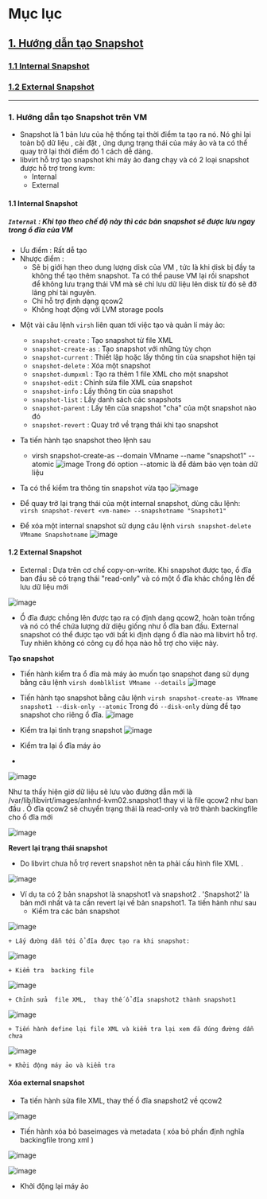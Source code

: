 # Mục lục
## [1. Hướng dẫn tạo Snapshot](#1)

### [1.1  Internal Snapshot](#2)

### [1.2  External Snapshot](#3)

---
### <a name="1"> 1. Hướng dẫn tạo Snapshot trên VM </a>
- Snapshot là 1 bản lưu của hệ thống tại thời điểm ta tạo ra nó. Nó ghi lại toàn bộ dữ liệu , cài đặt , ứng dụng  trạng thái của máy ảo và ta có thể quay trở  lại thời điểm đó 1 cách dễ dàng.
- libvirt hỗ trợ tạo snapshot khi máy ảo đang chạy và có 2 loại snapshot được hỗ trợ trong kvm:
   + Internal 
   + External


#### <a name="2">  1.1  Internal Snapshot </a>
##### `Internal` : Khi tạo theo chế độ này thì các bản snapshot sẽ được lưu ngay trong ổ đĩa của VM
  + Ưu điểm : Rất dễ tạo
  + Nhược điểm : 
      - Sẽ bị giới hạn theo dung lượng disk của VM , tức là khi disk bị đầy ta không thể tạo thêm snapshot. Ta có thể pause VM lại rồi snapshot để không lưu trạng thái VM mà sẽ chỉ lưu dữ liệu lên disk từ đó sẽ đỡ lãng phí tài nguyên.
      - Chỉ hỗ trợ định dạng qcow2
      - Không hoạt động với LVM storage pools
      
- Một vài câu lệnh `virsh` liên quan tới việc tạo và quản lí máy ảo:
    - `snapshot-create` : Tạo snapshot từ file XML
    - `snapshot-create-as` : Tạo snapshot với những tùy chọn
    - `snapshot-current` : Thiết lập hoặc lấy thông tin của snapshot hiện tại
    - `snapshot-delete` : Xóa một snapshot
    - `snapshot-dumpxml` : Tạo ra thêm 1 file XML cho một snapshot
    - `snapshot-edit` : Chỉnh sửa file XML của snapshot
    - `snapshot-info` : Lấy thông tin của snapshot
    - `snapshot-list` : Lấy danh sách các snapshots
    - `snapshot-parent` : Lấy tên của snapshot "cha" của một snapshot nào đó
    - `snapshot-revert` : Quay trở về trạng thái khi tạo snapshot

- Ta tiến hành tạo snapshot theo lệnh sau 
    + virsh snapshot-create-as --domain VMname --name "snapshot1" --atomic
  ![image](https://user-images.githubusercontent.com/50499526/166205907-442c159f-2a36-4e5a-a6b4-64a9b7ccbe47.png)
 Trong đó option --atomic là để đảm bảo vẹn toàn dữ liệu

- Ta có thể kiểm tra thông tin snapshot vừa tạo 
![image](https://user-images.githubusercontent.com/50499526/166206717-c0ca0f43-be54-4d43-97e1-002d302268e4.png)
- Để quay trở lại trạng thái của một internal snapshot, dùng câu lệnh: `virsh snapshot-revert <vm-name> --snapshotname "Snapshot1"`
- Để xóa một internal snapshot sử dụng câu lệnh `virsh snapshot-delete VMname Snapshotname`
![image](https://user-images.githubusercontent.com/50499526/166206919-59cc7d7f-9837-4724-9121-b3df68d995b9.png)



#### <a name="3">  1.2  External Snapshot </a>

- External : Dựa trên cơ chế copy-on-write. Khi snapshot được tạo, ổ đĩa ban đầu sẽ có trạng thái "read-only" và có một ổ đĩa khác chồng lên để lưu dữ liệu mới

![image](https://user-images.githubusercontent.com/50499526/166216711-96e07828-de08-40ce-ae53-c105f47b16ee.png)

- Ổ đĩa được chồng lên được tạo ra có định dạng qcow2, hoàn toàn trống và nó có thể chứa lượng dữ diệu giống như ổ đĩa ban đầu. External snapshot có thể được tạo với bất kì định dạng ổ đĩa nào mà libvirt hỗ trợ. Tuy nhiên không có công cụ đồ họa nào hỗ trợ cho việc này.

**Tạo snapshot**
- Tiến hành kiểm tra ổ đĩa mà máy ảo muốn tạo snapshot đang sử dụng bằng câu lệnh `virsh domblklist VMname --details`
![image](https://user-images.githubusercontent.com/50499526/166207096-112cf321-0d7b-4200-bbb1-4650c90c836b.png)
- Tiến hành tạo snapshot bằng câu lệnh `virsh snapshot-create-as VMname snapshot1 --disk-only --atomic`
Trong đó `--disk-only` dùng để tạo snapshot cho riêng ổ đĩa.
![image](https://user-images.githubusercontent.com/50499526/166210195-8b2b3583-5471-46d1-8b86-a8a3b703c4bc.png)

- Kiểm tra lại tình trạng snapshot
![image](https://user-images.githubusercontent.com/50499526/166210363-31cd4e3b-56e3-44cc-a8e2-a5741e2fbd78.png)

- Kiểm tra lại ổ đĩa máy ảo 
- 
![image](https://user-images.githubusercontent.com/50499526/166210427-8526dce3-c7a0-4554-976a-3cf9cfb9e3b3.png)

Như ta thấy hiện giờ dữ liệu sẽ lưu vào đường dẫn mới là /var/lib/libvirt/images/anhnd-kvm02.snapshot1 thay vì là file qcow2 như ban đầu .
Ổ đĩa qcow2 sẽ chuyển trạng thái là read-only và trở thành backingfile cho ổ đĩa mới

![image](https://user-images.githubusercontent.com/50499526/166211322-e2007775-5b42-42a6-9dd1-fd69a0f9ae01.png)

**Revert lại trạng thái snapshot**
-  Do libvirt chưa hỗ trợ revert snapshot nên ta phải cấu hình file XML .

![image](https://user-images.githubusercontent.com/50499526/166211973-be3713d0-6b3e-4508-8cd2-0a70dab02414.png)

- Ví dụ ta có 2 bản snapshot là snapshot1 và snapshot2 . 'Snapshot2' là bản mới nhất và ta cần revert lại về bản snapshot1. Ta tiến hành như sau
    + Kiểm tra các bản snapshot 
    
![image](https://user-images.githubusercontent.com/50499526/166212431-ee873092-9bad-4009-a3e9-263e866458ad.png)

    + Lấy đường dẫn tới ổ đĩa được tạo ra khi snapshot:

![image](https://user-images.githubusercontent.com/50499526/166212552-e3c544f9-3fab-48f0-b5db-cdf63265ba4b.png)

    + Kiểm tra  backing file

![image](https://user-images.githubusercontent.com/50499526/166212755-3f8d8400-662a-4cd0-8a6a-61cf2597b664.png)

    + Chỉnh sửa  file XML,  thay thế ổ đĩa snapshot2 thành snapshot1

![image](https://user-images.githubusercontent.com/50499526/166213213-c7c67b60-6bb8-4b52-a29b-d753b77e8078.png)

    + Tiến hành define lại file XML và kiểm tra lại xem đã đúng đường dẫn chưa
    
![image](https://user-images.githubusercontent.com/50499526/166213427-b3a1cc79-d0c4-4bf7-a0ed-d6a26309575a.png)

    + Khởi động máy ảo và kiểm tra

#### Xóa external snapshot

- Ta tiến hành sửa file XML, thay thế ổ đĩa snapshot2 về qcow2

![image](https://user-images.githubusercontent.com/50499526/166216132-5dd96961-cc3e-4d5c-aa23-d47c0a0ccef2.png)

- Tiến hành xóa bỏ baseimages và metadata ( xóa bỏ phần định nghĩa backingfile trong xml )

![image](https://user-images.githubusercontent.com/50499526/166216369-5740ae75-35c2-46a9-aeb8-111dc79656b5.png)

![image](https://user-images.githubusercontent.com/50499526/166216516-5328d6bc-ea40-4546-bec3-4bd7a0689439.png)

- Khởi động lại máy ảo 
